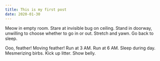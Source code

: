```yaml
---
title: This is my first post
date: 2020-01-30
---
```


Meow in empty room. Stare at invisible bug on ceiling. Stand
in doorway, unwilling to choose whether to go in or out. 
Stretch and yawn. Go back to sleep.

Ooo, feather! Moving feather! Run at 3 AM. Run at 6 AM.
Sleep during day. Mesmerizing birbs. Kick up litter.
Show belly.
